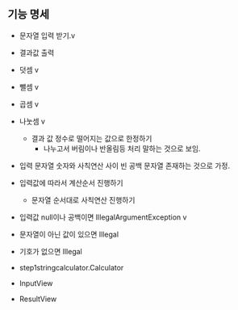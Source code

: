## 기능 명세
* 문자열 입력 받기.v
* 결과값 출력
* 덧셈 v
* 뺄셈 v
* 곱셈 v
* 나눗셈 v
  * 결과 값 정수로 떨어지는 값으로 한정하기
    * 나누고서 버림이나 반올림등 처리 말하는 것으로 보임.
* 입력 문자열 숫자와 사칙연산 사이 빈 공백 문자열 존재하는 것으로 가정.

* 입력값에 따라서 계산순서 진행하기
  * 문자열 순서대로 사칙연산 진행하기
* 입력값 null이나 공백이면 IllegalArgumentException v
* 문자열이 아닌 값이 있으면 Illegal
* 기호가 없으면 Illegal



* step1stringcalculator.Calculator
* InputView
* ResultView
